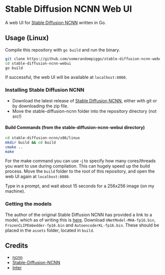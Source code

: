 # Stable Diffusion NCNN Web UI

A web UI for [Stable Diffusion NCNN](https://github.com/EdVince/Stable-Diffusion-NCNN) written in Go.

## Usage (Linux)

Compile this repository with `go build` and run the binary.
```bash
git clone https://github.com/somerandompiggo/stable-diffusion-ncnn-webui
cd stable-diffusion-ncnn-webui
go build
```
If successful, the web UI will be available at `localhost:8080`.
### Installing Stable Diffusion NCNN
- Download the latest release of [Stable Diffusion NCNN](https://github.com/EdVince/Stable-Diffusion-NCNN), either with git or by downloading the zip file.
- Move the stable-diffusion-ncnn folder into the repository directory (not src!)
#### Build Commands (from the stable-diffusion-ncnn-webui directory)
```bash
cd stable-diffusion-ncnn/x86/linux
mkdir build && cd build
cmake ..
make
```
For the make command you can use -j to specify how many cores/threads you want to use during compilation. This can hugely speed up the build process.
Move the `build` folder to the root of this repository, and open the web UI again at `localhost:8080`.

Type in a prompt, and wait about 15 seconds for a 256x256 image (on my machine).

### Getting the models
The author of the original Stable Diffusion NCNN has provided a link to a model, which as of writing this is [here](https://drive.google.com/drive/folders/1myB4uIQ2K5okl51XDbmYhetLF9rUyLZS?usp=sharing).
Download `UNetModel-MHA-fp16.bin`, `FrozenCLIPEmbedder-fp16.bin` and `AutoencoderKL-fp16.bin`.
These should be placed in the `assets` folder, located in `build`.


## Credits
- [ncnn](https://github.com/Tencent/ncnn)
- [Stable-Diffusion-NCNN](https://github.com/EdVince/Stable-Diffusion-NCNN)
- [Inter](https://fonts.google.com/specimen/Inter)